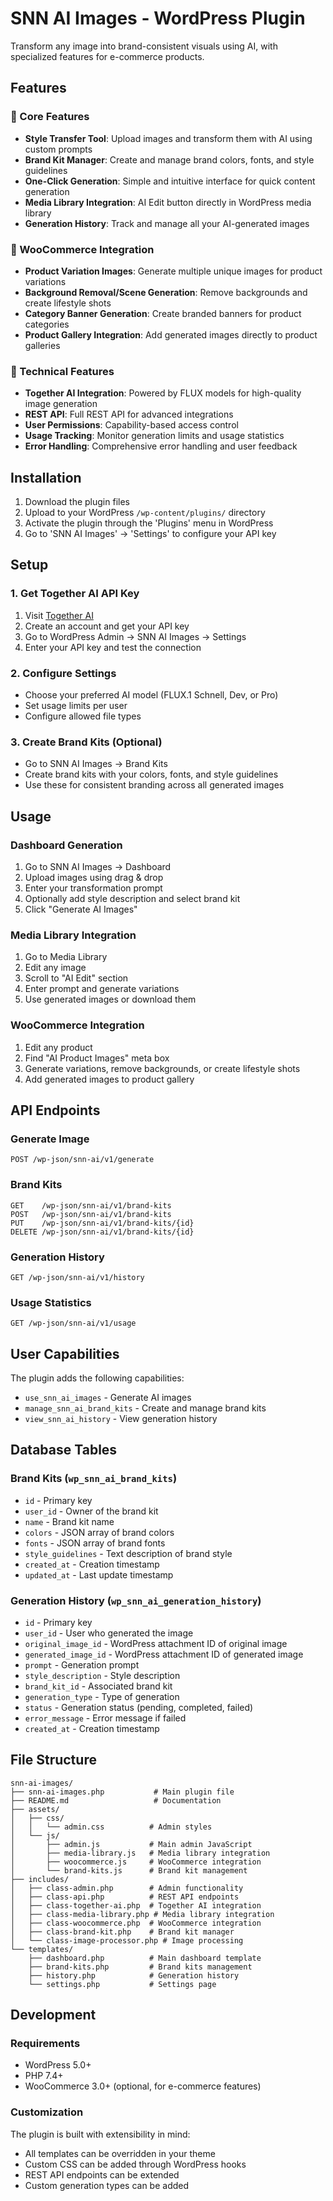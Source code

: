 # SNN AI Images - WordPress Plugin

Transform any image into brand-consistent visuals using AI, with specialized features for e-commerce products.

## Features

### 🎨 Core Features
- **Style Transfer Tool**: Upload images and transform them with AI using custom prompts
- **Brand Kit Manager**: Create and manage brand colors, fonts, and style guidelines
- **One-Click Generation**: Simple and intuitive interface for quick content generation
- **Media Library Integration**: AI Edit button directly in WordPress media library
- **Generation History**: Track and manage all your AI-generated images

### 🛒 WooCommerce Integration
- **Product Variation Images**: Generate multiple unique images for product variations
- **Background Removal/Scene Generation**: Remove backgrounds and create lifestyle shots
- **Category Banner Generation**: Create branded banners for product categories
- **Product Gallery Integration**: Add generated images directly to product galleries

### 🔧 Technical Features
- **Together AI Integration**: Powered by FLUX models for high-quality image generation
- **REST API**: Full REST API for advanced integrations
- **User Permissions**: Capability-based access control
- **Usage Tracking**: Monitor generation limits and usage statistics
- **Error Handling**: Comprehensive error handling and user feedback

## Installation

1. Download the plugin files
2. Upload to your WordPress `/wp-content/plugins/` directory
3. Activate the plugin through the 'Plugins' menu in WordPress
4. Go to 'SNN AI Images' → 'Settings' to configure your API key

## Setup

### 1. Get Together AI API Key
1. Visit [Together AI](https://api.together.xyz/)
2. Create an account and get your API key
3. Go to WordPress Admin → SNN AI Images → Settings
4. Enter your API key and test the connection

### 2. Configure Settings
- Choose your preferred AI model (FLUX.1 Schnell, Dev, or Pro)
- Set usage limits per user
- Configure allowed file types

### 3. Create Brand Kits (Optional)
- Go to SNN AI Images → Brand Kits
- Create brand kits with your colors, fonts, and style guidelines
- Use these for consistent branding across all generated images

## Usage

### Dashboard Generation
1. Go to SNN AI Images → Dashboard
2. Upload images using drag & drop
3. Enter your transformation prompt
4. Optionally add style description and select brand kit
5. Click "Generate AI Images"

### Media Library Integration
1. Go to Media Library
2. Edit any image
3. Scroll to "AI Edit" section
4. Enter prompt and generate variations
5. Use generated images or download them

### WooCommerce Integration
1. Edit any product
2. Find "AI Product Images" meta box
3. Generate variations, remove backgrounds, or create lifestyle shots
4. Add generated images to product gallery

## API Endpoints

### Generate Image
```
POST /wp-json/snn-ai/v1/generate
```

### Brand Kits
```
GET    /wp-json/snn-ai/v1/brand-kits
POST   /wp-json/snn-ai/v1/brand-kits
PUT    /wp-json/snn-ai/v1/brand-kits/{id}
DELETE /wp-json/snn-ai/v1/brand-kits/{id}
```

### Generation History
```
GET /wp-json/snn-ai/v1/history
```

### Usage Statistics
```
GET /wp-json/snn-ai/v1/usage
```

## User Capabilities

The plugin adds the following capabilities:
- `use_snn_ai_images` - Generate AI images
- `manage_snn_ai_brand_kits` - Create and manage brand kits
- `view_snn_ai_history` - View generation history

## Database Tables

### Brand Kits (`wp_snn_ai_brand_kits`)
- `id` - Primary key
- `user_id` - Owner of the brand kit
- `name` - Brand kit name
- `colors` - JSON array of brand colors
- `fonts` - JSON array of brand fonts
- `style_guidelines` - Text description of brand style
- `created_at` - Creation timestamp
- `updated_at` - Last update timestamp

### Generation History (`wp_snn_ai_generation_history`)
- `id` - Primary key
- `user_id` - User who generated the image
- `original_image_id` - WordPress attachment ID of original image
- `generated_image_id` - WordPress attachment ID of generated image
- `prompt` - Generation prompt
- `style_description` - Style description
- `brand_kit_id` - Associated brand kit
- `generation_type` - Type of generation
- `status` - Generation status (pending, completed, failed)
- `error_message` - Error message if failed
- `created_at` - Creation timestamp

## File Structure

```
snn-ai-images/
├── snn-ai-images.php           # Main plugin file
├── README.md                   # Documentation
├── assets/
│   ├── css/
│   │   └── admin.css          # Admin styles
│   └── js/
│       ├── admin.js           # Main admin JavaScript
│       ├── media-library.js   # Media library integration
│       ├── woocommerce.js     # WooCommerce integration
│       └── brand-kits.js      # Brand kit management
├── includes/
│   ├── class-admin.php        # Admin functionality
│   ├── class-api.php          # REST API endpoints
│   ├── class-together-ai.php  # Together AI integration
│   ├── class-media-library.php # Media library integration
│   ├── class-woocommerce.php  # WooCommerce integration
│   ├── class-brand-kit.php    # Brand kit manager
│   └── class-image-processor.php # Image processing
└── templates/
    ├── dashboard.php          # Main dashboard template
    ├── brand-kits.php         # Brand kits management
    ├── history.php            # Generation history
    └── settings.php           # Settings page
```

## Development

### Requirements
- WordPress 5.0+
- PHP 7.4+
- WooCommerce 3.0+ (optional, for e-commerce features)
 
### Customization
The plugin is built with extensibility in mind:
- All templates can be overridden in your theme
- Custom CSS can be added through WordPress hooks
- REST API endpoints can be extended
- Custom generation types can be added
